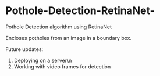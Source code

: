 # Pothole-Detection-RetinaNet-
Pothole Detection algorithm using RetinaNet

Encloses potholes from an image in a boundary box.

Future updates:

1. Deploying on a server\n
2. Working with video frames for detection
